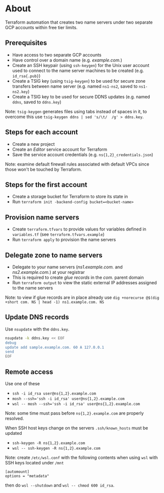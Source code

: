 # About

Terraform automation that creates two name servers under two separate GCP accounts within free tier limits.

## Prerequisites

- Have access to two separate GCP accounts
- Have control over a domain name (e.g. _example.com._)
- Create an SSH keypair (using `ssh-keygen`) for the Unix user account used to connect to the name server machines to be created (e.g. `id_rsa{.pub}`)
- Create a TSIG key (using `tsig-keygen`) to be used for secure zone transfers between name server (e.g. named `ns1-ns2`, saved to `ns1-ns2.key`)
- Create a TSIG key to be used for secure DDNS updates (e.g. named `ddns`, saved to `ddns.key`)

Note: `tsig-keygen` generates files using tabs instead of spaces in it, to overcome this use `tsig-keygen ddns | sed 's/\t/  /g' > ddns.key`.

## Steps for each account

- Create a new project
- Create an _Editor_ service account for Terraform
- Save the service account credentials (e.g. `ns{1,2}_credentials.json`)

Note: examine default firewall rules associated with default VPCs since those won't be touched by Terraform.

## Steps for the first account

- Create a storage bucket for Terraform to store its state in
- Run `terraform init -backend-config bucket=<bucket-name>`

## Provision name servers

- Create `terraform.tfvars` to provide values for variables defined in `variables.tf` (see `terraform.tfvars.example`)
- Run `terraform apply` to provision the name servers

## Delegate zone to name servers

- Delegate to your name servers (_ns1.example.com._ and _ns2.example.com._) at your registrar
- This is required to create _glue records_ in the _com._ parent domain
- Run `terraform output` to view the static external IP addresses assigned to the name servers

Note: to view if glue records are in place already use `dig +norecurse @$(dig +short com. NS | head -1) ns1.example.com. NS`

## Update DNS records

Use `nsupdate` with the `ddns.key`.

```sh
nsupdate -k ddns.key << EOF
debug
update add sample.example.com. 60 A 127.0.0.1
send
EOF
```

## Remote access

Use one of these

- `ssh -i id_rsa user@ns{1,2}.example.com`
- `mosh --ssh='ssh -i id_rsa' user@ns{1,2}.example.com`
- `wsl -- mosh --ssh='ssh -i id_rsa' user@ns{1,2}.example.com`

Note: some time must pass before `ns{1,2}.example.com` are properly resolved.

When SSH host keys change on the servers `.ssh/known_hosts` must be updated

- `ssh-keygen -R ns{1,2}.example.com`
- `wsl -- ssh-keygen -R ns{1,2}.example.com`

Note: create `/etc/wsl.conf` with the following contents when using `wsl` with SSH keys located under `/mnt`

```text
[automount]
options = "metadata"
```

then do `wsl --shutdown` and `wsl -- chmod 600 id_rsa`.
